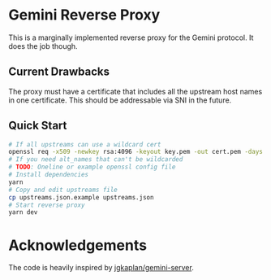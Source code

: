 # Gemini Reverse Proxy

This is a marginally implemented reverse proxy for the Gemini protocol. It does the job though.

## Current Drawbacks

The proxy must have a certificate that includes all the upstream host names in one certificate. This should be addressable via SNI in the future.

## Quick Start

```sh
# If all upstreams can use a wildcard cert
openssl req -x509 -newkey rsa:4096 -keyout key.pem -out cert.pem -days 365 -nodes -subj '/CN=*.myupstream.example'
# If you need alt_names that can't be wildcarded
# TODO: Oneline or example openssl config file
# Install dependencies
yarn
# Copy and edit upstreams file
cp upstreams.json.example upstreams.json
# Start reverse proxy
yarn dev
```

# Acknowledgements

The code is heavily inspired by [jgkaplan/gemini-server](https://github.com/jgkaplan/gemini-server).
